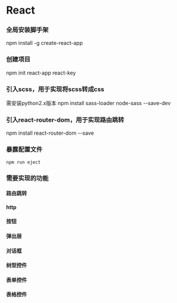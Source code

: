 # React

### 全局安装脚手架
  npm install -g create-react-app

### 创建项目
  npm init react-app react-key

### 引入scss，用于实现将scss转成css
  需安装python2.x版本
  npm install sass-loader node-sass --save-dev

### 引入react-router-dom，用于实现路由跳转
  npm install react-router-dom --save













### 暴露配置文件
    npm run eject


### 需要实现的功能

#### 路由跳转
#### http
#### 按钮
#### 弹出层
#### 对话框
#### 树型控件
#### 表单控件
#### 表格控件
